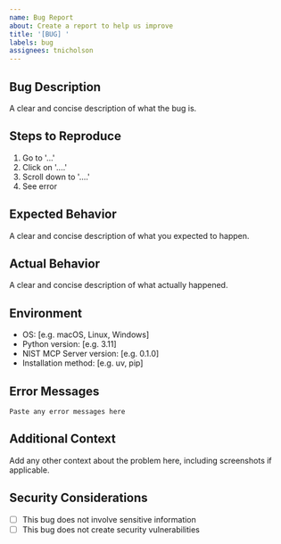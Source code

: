 ```yaml
---
name: Bug Report
about: Create a report to help us improve
title: '[BUG] '
labels: bug
assignees: tnicholson
---
```


## Bug Description
A clear and concise description of what the bug is.

## Steps to Reproduce
1. Go to '...'
2. Click on '....'
3. Scroll down to '....'
4. See error

## Expected Behavior
A clear and concise description of what you expected to happen.

## Actual Behavior
A clear and concise description of what actually happened.

## Environment
- OS: [e.g. macOS, Linux, Windows]
- Python version: [e.g. 3.11]
- NIST MCP Server version: [e.g. 0.1.0]
- Installation method: [e.g. uv, pip]

## Error Messages
```
Paste any error messages here
```

## Additional Context
Add any other context about the problem here, including screenshots if applicable.

## Security Considerations
- [ ] This bug does not involve sensitive information
- [ ] This bug does not create security vulnerabilities